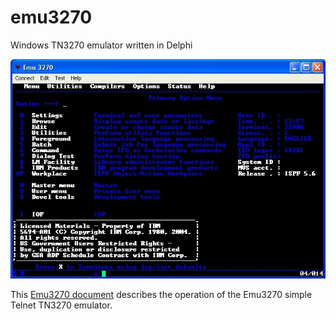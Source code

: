 # emu3270
Windows TN3270 emulator written in Delphi

![Emu3270 emulator](ispf.jpg)

This [Emu3270 document](emudoc.htm) describes the operation of the Emu3270 simple Telnet TN3270 emulator. 